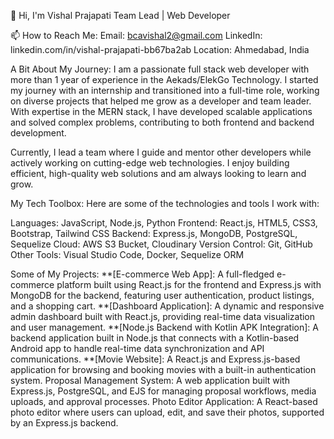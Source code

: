 
👋 Hi, I'm Vishal Prajapati
Team Lead | Web Developer

📫 How to Reach Me:
Email: bcavishal2@gmail.com
LinkedIn: linkedin.com/in/vishal-prajapati-bb67ba2ab
Location: Ahmedabad, India

A Bit About My Journey:
I am a passionate full stack web developer with more than 1 year of experience in the Aekads/ElekGo Technology. I started my journey with an internship and transitioned into a full-time role, working on diverse projects that helped me grow as a developer and team leader. With expertise in the MERN stack, I have developed scalable applications and solved complex problems, contributing to both frontend and backend development.

Currently, I lead a team where I guide and mentor other developers while actively working on cutting-edge web technologies. I enjoy building efficient, high-quality web solutions and am always looking to learn and grow.

My Tech Toolbox:
Here are some of the technologies and tools I work with:

Languages: JavaScript, Node.js, Python
Frontend: React.js, HTML5, CSS3, Bootstrap, Tailwind CSS
Backend: Express.js, MongoDB, PostgreSQL, Sequelize
Cloud: AWS S3 Bucket, Cloudinary
Version Control: Git, GitHub
Other Tools: Visual Studio Code, Docker, Sequelize ORM


Some of My Projects:
**[E-commerce Web App]: A full-fledged e-commerce platform built using React.js for the frontend and Express.js with MongoDB for the backend, featuring user authentication, product listings, and a shopping cart.
**[Dashboard Application]: A dynamic and responsive admin dashboard built with React.js, providing real-time data visualization and user management.
**[Node.js Backend with Kotlin APK Integration]: A backend application built in Node.js that connects with a Kotlin-based Android app to handle real-time data synchronization and API communications.
**[Movie Website]: A React.js and Express.js-based application for browsing and booking movies with a built-in authentication system.
Proposal Management System: A web application built with Express.js, PostgreSQL, and EJS for managing proposal workflows, media uploads, and approval processes.
Photo Editor Application: A React-based photo editor where users can upload, edit, and save their photos, supported by an Express.js backend.
